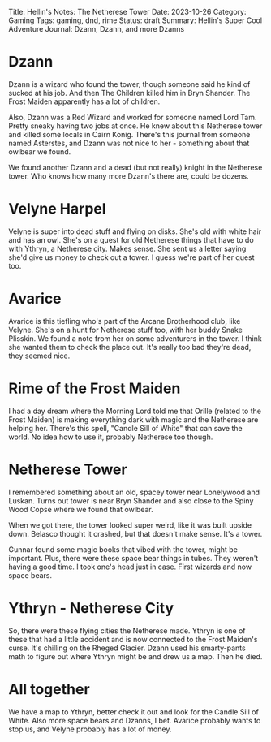 Title: Hellin's Notes: The Netherese Tower
Date: 2023-10-26
Category: Gaming
Tags: gaming, dnd, rime
Status: draft
Summary: Hellin's Super Cool Adventure Journal: Dzann, Dzann, and more Dzanns

# Dzann

Dzann is a wizard who found the tower, though someone said he kind of sucked
at his job. And then The Children killed him in Bryn Shander. The Frost Maiden
apparently has a lot of children.

Also, Dzann was a Red Wizard and worked for someone named Lord Tam. Pretty
sneaky having two jobs at once. He knew about this Netherese tower and killed
some locals in Cairn Konig. There's this journal from someone named Asterstes,
and Dzann was not nice to her - something about that owlbear we found.

We found another Dzann and a dead (but not really) knight in the Netherese
tower. Who knows how many more Dzann's there are, could be dozens.

# Velyne Harpel

Velyne is super into dead stuff and flying on disks. She's old with white hair
and has an owl. She's on a quest for old Netherese things that have to do with
Ythryn, a Netherese city. Makes sense. She sent us a letter saying she'd
give us money to check out a tower. I guess we're part of her quest too.

# Avarice

Avarice is this tiefling who's part of the Arcane Brotherhood club, like
Velyne. She's on a hunt for Netherese stuff too, with her buddy Snake Plisskin.
We found a note from her on some adventurers in the tower. I think she wanted
them to check the place out. It's really too bad they're dead, they seemed
nice.

# Rime of the Frost Maiden

I had a day dream where the Morning Lord told me that Orille (related to the
Frost Maiden) is making everything dark with magic and the Netherese are
helping her. There's this spell, "Candle Sill of White" that can save the world.
No idea how to use it, probably Netherese too though.

# Netherese Tower

I remembered something about an old, spacey tower near Lonelywood and Luskan.
Turns out tower is near Bryn Shander and also close to the Spiny Wood Copse
where we found that owlbear.

When we got there, the tower looked super weird, like it was built upside down.
Belasco thought it crashed, but that doesn't make sense. It's a tower.

Gunnar found some magic books that vibed with the tower, might be important.
Plus, there were these space bear things in tubes. They weren't having a good
time. I took one's head just in case. First wizards and now space bears.

# Ythryn - Netherese City

So, there were these flying cities the Netherese made. Ythryn is one of these
that had a little accident and is now connected to the Frost Maiden's
curse. It's chilling on the Rheged Glacier. Dzann used his smarty-pants math to
figure out where Ythryn might be and drew us a map. Then he died.

# All together

We have a map to Ythryn, better check it out and look for the Candle Sill of
White. Also more space bears and Dzanns, I bet. Avarice probably wants to stop
us, and Velyne probably has a lot of money.
